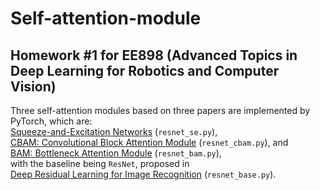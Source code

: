 # Self-attention-module
## Homework #1 for EE898 (Advanced Topics in Deep Learning for Robotics and Computer Vision)<br>
Three self-attention modules based on three papers are implemented by PyTorch, which are:<br>
[Squeeze-and-Excitation Networks](https://arxiv.org/abs/1709.01507) (`resnet_se.py`),<br>
[CBAM: Convolutional Block Attention Module](https://arxiv.org/abs/1807.06521) (`resnet_cbam.py`), and<br>
[BAM: Bottleneck Attention Module](https://arxiv.org/abs/1807.06514) (`resnet_bam.py`),<br>
with the baseline being `ResNet`, proposed in<br>
[Deep Residual Learning for Image Recognition](https://arxiv.org/abs/1512.03385) (`resnet_base.py`).<br>
